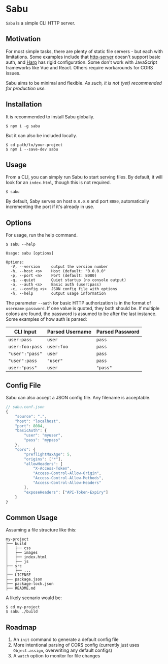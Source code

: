 # Sabu

`Sabu` is a simple CLI HTTP server.


## Motivation

For most simple tasks, there are plenty of static
file servers - but each with limitations. Some examples
include that [http-server](https://github.com/indexzero/http-server)
doesn't support basic auth, and [Harp](http://harpjs.com) has rigid
configuration. Some don't work with JavaScript frameworks like
Vue and React. Others require workarounds for CORS issues.

Sabu aims to be minimal and flexible. _As such, it is not (yet)
recommended for production use._


## Installation

It is recommended to install Sabu globally.

```shell
$ npm i -g sabu
```

But it can also be included locally.

```shell
$ cd path/to/your-project
$ npm i --save-dev sabu
```


## Usage

From a CLI, you can simply run Sabu to start serving files. By default,
it will look for an `index.html`, though this is not required.

```shell
$ sabu
```

By default, Saby serves on host `0.0.0.0` and port `8080`, automatically
incrementing the port if it's already in use.


## Options

For usage, run the help command.

```shell
$ sabu --help

Usage: sabu [options]

Options:
  -V, --version     output the version number
  -h, --host <s>    Host (default: "0.0.0.0"
  -p, --port <n>    Port (default: 8080)
  -q, --quiet       Quiet startup (no console output)
  -a, --auth <s>    Basic auth (user:pass)
  -c, --config <s>  JSON config file with options
  -h, --help        output usage information
```

The parameter `--auth` for basic HTTP authorization is in the format
of `username:password`. If one value is quoted, they both should
be. If multiple colons are found, the password is assumed to be after
the last instance. Some examples of how auth is parsed:

| CLI Input       | Parsed Username   | Parsed Password |
| --------------- | ----------------- | --------------- |
| `user:pass`     | `user`            | `pass`          |
| `user:foo:pass` | `user:foo`        | `pass`          |
| `"user":"pass"` | `user`            | `pass`          |
| `"user":pass`   | `"user"`          | `pass`          |
| `user:"pass"`   | `user`            | `"pass"`        |


## Config File

Sabu can also accept a JSON config file. Any filename is acceptable.

```javascript
// sabu.conf.json
{
    "source": ".",
    "host": "localhost",
    "port": 8084,
    "basicAuth": {
		"user": "myuser",
		"pass": "mypass"
    },
    "cors": {
        "preflightMaxAge": 5,
        "origins": ["*"],
        "allowHeaders": [
            "X-Access-Token",
            "Access-Control-Allow-Origin",
            "Access-Control-Allow-Methods",
            "Access-Control-Allow-Headers"
        ],
        "exposeHeaders": ["API-Token-Expiry"]
    }
}
```


## Common Usage

Assuming a file structure like this:

```
my-project
├── build
│   ├── css
│   ├── images
│   ├── index.html
│   ├── js
├── src
│   ├── ...
├── LICENSE
├── package.json
├── package-lock.json
├── README.md
```

A likely scenario would be:

```shell
$ cd my-project
$ sabu ./build
```

## Roadmap

1. An `init` command to generate a default config file
2. More intentional parsing of CORS config (currently just uses `Object.assign`, overwriting any default configs)
3. A `watch` option to monitor for file changes
